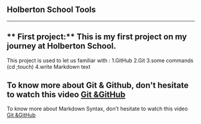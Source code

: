## Holberton School Tools
---

** First project:**
This is my first project on my journey at Holberton School.
---
This project is used to let us familiar with :
1.GitHub
2.Git
3.some commands (cd ;touch)
4.write Markdown text

To know more about Git & Github, don't hesitate to watch this video [Git &GitHub](https://www.youtube.com/watch?v=RGOj5yH7evk)
---
To know more about Markdown Syntax, don't hesitate to watch this video [Git &GitHub](https://www.youtube.com/watch?v=2JE66WFpaII)


